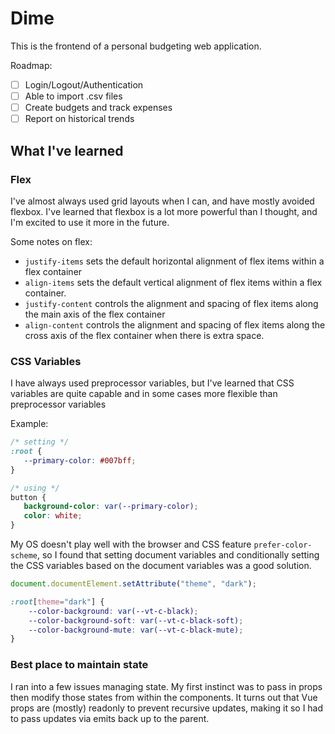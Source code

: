 # Dime

This is the frontend of a personal budgeting web application.

Roadmap:

- [ ] Login/Logout/Authentication
- [ ] Able to import .csv files
- [ ] Create budgets and track expenses
- [ ] Report on historical trends

## What I've learned

### Flex

I've almost always used grid layouts when I can, and have mostly avoided flexbox. I've learned that flexbox is a lot
more powerful than I thought, and I'm excited to use it more in the future.

Some notes on flex:

- `justify-items` sets the default horizontal alignment of flex items within a flex container
- `align-items` sets the default vertical alignment of flex items within a flex container.
- `justify-content` controls the alignment and spacing of flex items along the main axis of the flex container
- `align-content` controls the alignment and spacing of flex items along the cross axis of the flex container when there
  is extra space.

### CSS Variables

I have always used preprocessor variables, but I've learned that CSS variables are quite capable and in some cases more
flexible than preprocessor variables

Example:

 ```css
/* setting */
:root {
    --primary-color: #007bff;
}

/* using */
button {
    background-color: var(--primary-color);
    color: white;
}
```

My OS doesn't play well with the browser and CSS feature `prefer-color-scheme`, so I found that setting document
variables and conditionally setting the CSS variables based on the document variables was a good solution.

```js
document.documentElement.setAttribute("theme", "dark");
```

```css
:root[theme="dark"] {
    --color-background: var(--vt-c-black);
    --color-background-soft: var(--vt-c-black-soft);
    --color-background-mute: var(--vt-c-black-mute);
}
```

### Best place to maintain state

I ran into a few issues managing state. My first instinct was to pass in props then modify those states from within the
components. It turns out that Vue props are (mostly) readonly to prevent recursive updates, making it so I had to pass
updates via emits back up to the parent.
